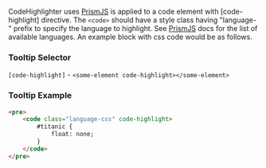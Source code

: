 CodeHighlighter uses [PrismJS](http://prismjs.com/) is applied to a code element with [code-highlight] directive. The `<code>` should have a style class having "language-" prefix to specify the language to highlight. See [PrismJS](http://prismjs.com/#languages-list) docs for the list of available languages. An example block with css code would be as follows.

### Tooltip Selector
`[code-highlight]` - `<some-element code-highlight></some-element>`

### Tooltip Example
```html
<pre>
    <code class="language-css" code-highlight>
        #titanic { 
            float: none;
        }
    </code>
</pre>
```